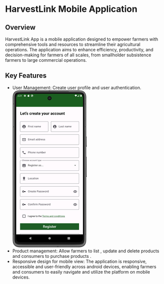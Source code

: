 # HarvestLink Mobile Application

## Overview
HarvestLink App is a mobile application designed to empower farmers with comprehensive tools and resources 
to streamline their agricultural operations. The application aims to enhance efficiency, productivity, 
and decision-making for farmers of all scales, from smallholder subsistence farmers to large commercial 
operations.

## Key Features
<ul>
<li>User Management: Create user profile and user authentication.<br>
<img src="https://github.com/EvansSese/HarvestLink-App/blob/master/screenshots/register.png" width="240" height="509">
</li>
<li>
Product management: Allow farmers to list , update and delete products and consumers to purchase products .
</li>
<li>
Responsive design for mobile view: The application is responsive, accessible and user-friendly across android devices, enabling farmers and consumers to easily navigate and utilize the platform on mobile devices.
</li>
</ul>
